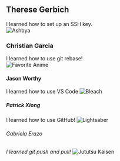 ## Therese Gerbich  
I learned how to set up an SSH key.  
![Ashbya](https://external-content.duckduckgo.com/iu/?u=https%3A%2F%2Ftse4.mm.bing.net%2Fth%3Fid%3DOIP.2pjhE4wSkpC6e-nSWGg6wwAAAA%26pid%3DApi&f=1&ipt=e927be6ddbde81f8f022e977e50480d247835ef4e85ae03ccad19d0e23779782&ipo=images)

### Christian Garcia
I learned how to use git rebase!  
![Favorite Anime](https://external-content.duckduckgo.com/iu/?u=https%3A%2F%2Ftse3.mm.bing.net%2Fth%3Fid%3DOIP.IpgoxBgDb_rvvQaMuRbTXAHaEL%26pid%3DApi&f=1&ipt=7c54a96bfcab5fa73262e3f54a96307ef50e3693e68c62f98e3bcb96fb56b04b&ipo=images)

#### Jason Worthy
I learned how to use VS Code
![Bleach](https://external-content.duckduckgo.com/iu/?u=http%3A%2F%2Fimages4.fanpop.com%2Fimage%2Fphotos%2F17200000%2FIchigo-bleach-anime-17298866-1727-2560.jpg&f=1&nofb=1&ipt=4671c9ce7c38cd795b83ed14b2815dd5b12849400be30480705283dc222b5ff5&ipo=images)

##### Patrick Xiong
I learned how to use GitHub! 
![Lightsaber](https://external-content.duckduckgo.com/iu/?u=https%3A%2F%2Ftse2.mm.bing.net%2Fth%3Fid%3DOIP.JudpWwMgvaqrz05DFhq0ugHaHa%26pid%3DApi&f=1&ipt=a70f2a4496608153f6b12ae942b9913b1e4569fe69b732f0ac128e9c87e652d0&ipo=images)

###### Gabriela Erazo
*I learned git push and pull!*
![Jututsu Kaisen](https://images6.fanpop.com/image/photos/43800000/Jujutsu-Kaisen-jujutsu-kaisen-43895113-1920-1080.jpg)